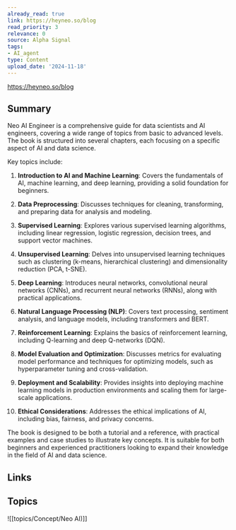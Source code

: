 ```yaml
---
already_read: true
link: https://heyneo.so/blog
read_priority: 3
relevance: 0
source: Alpha Signal
tags:
- AI_agent
type: Content
upload_date: '2024-11-18'
---
```


https://heyneo.so/blog
## Summary

Neo AI Engineer is a comprehensive guide for data scientists and AI engineers, covering a wide range of topics from basic to advanced levels. The book is structured into several chapters, each focusing on a specific aspect of AI and data science.

Key topics include:

1. **Introduction to AI and Machine Learning**: Covers the fundamentals of AI, machine learning, and deep learning, providing a solid foundation for beginners.

2. **Data Preprocessing**: Discusses techniques for cleaning, transforming, and preparing data for analysis and modeling.

3. **Supervised Learning**: Explores various supervised learning algorithms, including linear regression, logistic regression, decision trees, and support vector machines.

4. **Unsupervised Learning**: Delves into unsupervised learning techniques such as clustering (k-means, hierarchical clustering) and dimensionality reduction (PCA, t-SNE).

5. **Deep Learning**: Introduces neural networks, convolutional neural networks (CNNs), and recurrent neural networks (RNNs), along with practical applications.

6. **Natural Language Processing (NLP)**: Covers text processing, sentiment analysis, and language models, including transformers and BERT.

7. **Reinforcement Learning**: Explains the basics of reinforcement learning, including Q-learning and deep Q-networks (DQN).

8. **Model Evaluation and Optimization**: Discusses metrics for evaluating model performance and techniques for optimizing models, such as hyperparameter tuning and cross-validation.

9. **Deployment and Scalability**: Provides insights into deploying machine learning models in production environments and scaling them for large-scale applications.

10. **Ethical Considerations**: Addresses the ethical implications of AI, including bias, fairness, and privacy concerns.

The book is designed to be both a tutorial and a reference, with practical examples and case studies to illustrate key concepts. It is suitable for both beginners and experienced practitioners looking to expand their knowledge in the field of AI and data science.
## Links


## Topics

![[topics/Concept/Neo AI)]]